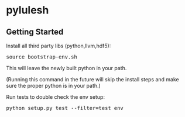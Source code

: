 pylulesh
========

Getting Started
---------------

Install all third party libs (python,llvm,hdf5):
<pre>
source bootstrap-env.sh
</pre>

This will leave the newly built python in your path. 

(Running this command in the future will skip the install steps and make sure the proper python is in your path.)

Run tests to double check the env setup:
<pre>
python setup.py test --filter=test_env
</pre>